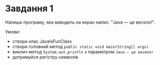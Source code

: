 # Завдання 1

Напиши програму, яка виводить на екран напис: "Java — це весело!".

Умови:
- створи клас JavaIsFunClass
- створи головний метод `public static void main(String[] args)`
- виклич метод `System.out.println` з параметром `Java — це весело!`
- дотримуйся регістру символів
